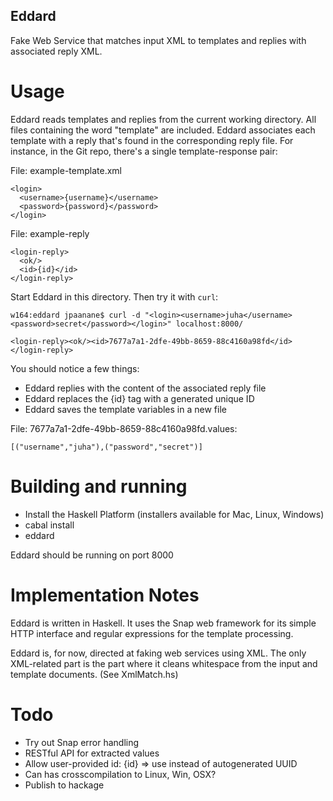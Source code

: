 Eddard
------

Fake Web Service that matches input XML to templates and replies with
associated reply XML.

Usage
=====

Eddard reads templates and replies from the current working directory.
All files containing the word "template" are included. Eddard associates
each template with a reply that's found in the corresponding reply file.
For instance, in the Git repo, there's a single template-response pair:

File: example-template.xml

~~~
<login>
  <username>{username}</username>
  <password>{password}</password>
</login>
~~~

File: example-reply

~~~
<login-reply>
  <ok/>
  <id>{id}</id>
</login-reply>
~~~

Start Eddard in this directory. Then try it with `curl`:

~~~
w164:eddard jpaanane$ curl -d "<login><username>juha</username><password>secret</password></login>" localhost:8000/

<login-reply><ok/><id>7677a7a1-2dfe-49bb-8659-88c4160a98fd</id></login-reply>
~~~

You should notice a few things:

- Eddard replies with the content of the associated reply file
- Eddard replaces the {id} tag with a generated unique ID
- Eddard saves the template variables in a new file

File: 7677a7a1-2dfe-49bb-8659-88c4160a98fd.values:

~~~
[("username","juha"),("password","secret")]
~~~

Building and running
====================

- Install the Haskell Platform (installers available for Mac, Linux,
  Windows)
- cabal install
- eddard

Eddard should be running on port 8000

Implementation Notes
====================

Eddard is written in Haskell. It uses the Snap web framework for its
simple HTTP interface and regular expressions for the template
processing.

Eddard is, for now, directed at faking web services using XML. The only
XML-related part is the part where it cleans whitespace from the input
and template documents. (See XmlMatch.hs)

Todo
====

- Try out Snap error handling
- RESTful API for extracted values
- Allow user-provided id: {id} => use instead of autogenerated UUID
- Can has crosscompilation to Linux, Win, OSX?
- Publish to hackage

